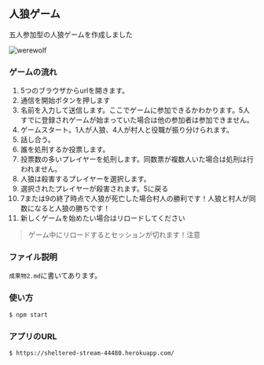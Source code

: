 ## 人狼ゲーム
五人参加型の人狼ゲームを作成しました

![werewolf](https://user-images.githubusercontent.com/57054489/96987017-64126100-155d-11eb-9653-2860cfc1bcdf.gif)

### ゲームの流れ
1. 5つのブラウザからurlを開きます。
2. 通信を開始ボタンを押します
3. 名前を入力して送信します。ここでゲームに参加できるかわかります。5人すでに登録されゲームが始まっていた場合は他の参加者は参加できません。
4. ゲームスタート。1人が人狼、4人が村人と役職が振り分けられます。
5. 話し合う。
6. 誰を処刑するか投票します。
7. 投票数の多いプレイヤーを処刑します。同数票が複数人いた場合は処刑は行われません。
8. 人狼は殺害するプレイヤーを選択します。
9. 選択されたプレイヤーが殺害されます。5に戻る
10. 7または9の終了時点で人狼が死亡した場合村人の勝利です！人狼と村人が同数になると人狼の勝ちです！
11. 新しくゲームを始めたい場合はリロードしてください
> ゲーム中にリロードするとセッションが切れます！注意

### ファイル説明
```成果物2.md```に書いてあります。

### 使い方
```js
$ npm start
```

### アプリのURL
```bash
$ https://sheltered-stream-44480.herokuapp.com/
```